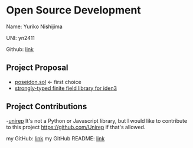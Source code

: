 # Open Source Development

Name: Yuriko Nishijima

UNI: yn2411

Github: [link](https://github.com/yuriko617)


## Project Proposal
- [poseidon.sol](projects/solidity/poseidon-sol.md) <- first choice
- [strongly-typed finite field library for iden3](projects/typescript/strongly-typed-finite-field.md)


## Project Contributions
-[unirep](projects/circom/unirep.md)
It's not a Python or Javascript library, but I would like to contribute to this project https://github.com/Unirep if that's allowed.

my GitHub: [link](https://github.com/yuriko627)
my GitHub README: [link](https://github.com/yuriko627/yuriko627/blob/main/README.md)

